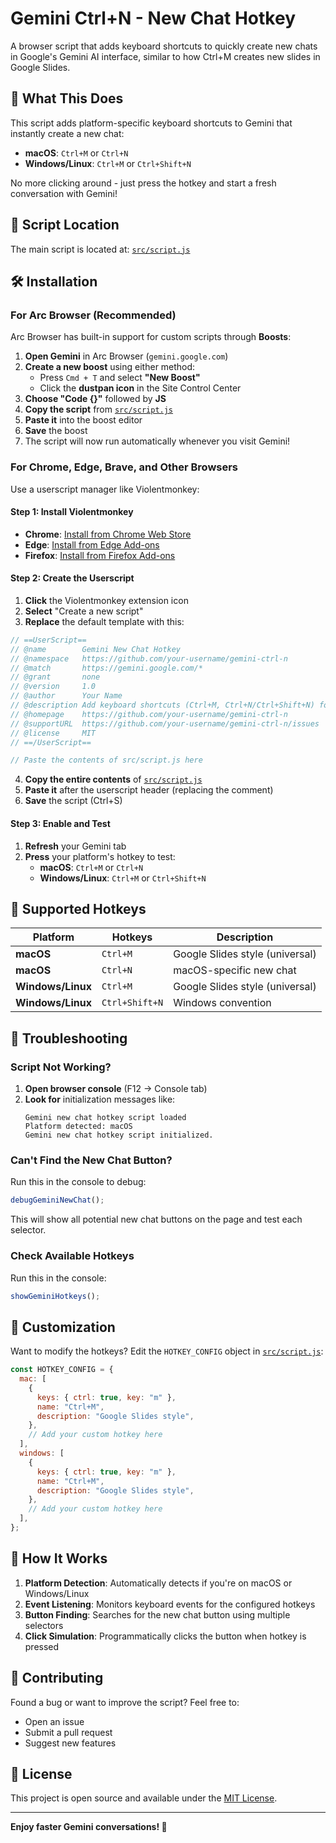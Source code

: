 # Gemini Ctrl+N - New Chat Hotkey

A browser script that adds keyboard shortcuts to quickly create new chats in Google's Gemini AI interface, similar to how Ctrl+M creates new slides in Google Slides.

## 🚀 What This Does

This script adds platform-specific keyboard shortcuts to Gemini that instantly create a new chat:

- **macOS**: `Ctrl+M` or `Ctrl+N`
- **Windows/Linux**: `Ctrl+M` or `Ctrl+Shift+N`

No more clicking around - just press the hotkey and start a fresh conversation with Gemini!

## 📁 Script Location

The main script is located at: [`src/script.js`](src/script.js)

## 🛠️ Installation

### For Arc Browser (Recommended)

Arc Browser has built-in support for custom scripts through **Boosts**:

1. **Open Gemini** in Arc Browser (`gemini.google.com`)
2. **Create a new boost** using either method:
   - Press `Cmd + T` and select **"New Boost"**
   - Click the **dustpan icon** in the Site Control Center
3. **Choose "Code {}"** followed by **JS**
4. **Copy the script** from [`src/script.js`](src/script.js)
5. **Paste it** into the boost editor
6. **Save** the boost
7. The script will now run automatically whenever you visit Gemini!

### For Chrome, Edge, Brave, and Other Browsers

Use a userscript manager like Violentmonkey:

#### Step 1: Install Violentmonkey

- **Chrome**: [Install from Chrome Web Store](https://chrome.google.com/webstore/detail/violentmonkey/jinjaccalgkegednnccohejagnlnfdag)
- **Edge**: [Install from Edge Add-ons](https://microsoftedge.microsoft.com/addons/detail/violentmonkey/eeagobfjdenkkddmbclomhiblgggliao)
- **Firefox**: [Install from Firefox Add-ons](https://addons.mozilla.org/en-US/firefox/addon/violentmonkey/)

#### Step 2: Create the Userscript

1. **Click** the Violentmonkey extension icon
2. **Select** "Create a new script"
3. **Replace** the default template with this:

```javascript
// ==UserScript==
// @name        Gemini New Chat Hotkey
// @namespace   https://github.com/your-username/gemini-ctrl-n
// @match       https://gemini.google.com/*
// @grant       none
// @version     1.0
// @author      Your Name
// @description Add keyboard shortcuts (Ctrl+M, Ctrl+N/Ctrl+Shift+N) for creating new chats in Gemini AI
// @homepage    https://github.com/your-username/gemini-ctrl-n
// @supportURL  https://github.com/your-username/gemini-ctrl-n/issues
// @license     MIT
// ==/UserScript==

// Paste the contents of src/script.js here
```

4. **Copy the entire contents** of [`src/script.js`](src/script.js)
5. **Paste it** after the userscript header (replacing the comment)
6. **Save** the script (Ctrl+S)

#### Step 3: Enable and Test

1. **Refresh** your Gemini tab
2. **Press** your platform's hotkey to test:
   - **macOS**: `Ctrl+M` or `Ctrl+N`
   - **Windows/Linux**: `Ctrl+M` or `Ctrl+Shift+N`

## 🎯 Supported Hotkeys

| Platform          | Hotkeys        | Description                     |
| ----------------- | -------------- | ------------------------------- |
| **macOS**         | `Ctrl+M`       | Google Slides style (universal) |
| **macOS**         | `Ctrl+N`       | macOS-specific new chat         |
| **Windows/Linux** | `Ctrl+M`       | Google Slides style (universal) |
| **Windows/Linux** | `Ctrl+Shift+N` | Windows convention              |

## 🐛 Troubleshooting

### Script Not Working?

1. **Open browser console** (F12 → Console tab)
2. **Look for** initialization messages like:
   ```
   Gemini new chat hotkey script loaded
   Platform detected: macOS
   Gemini new chat hotkey script initialized.
   ```

### Can't Find the New Chat Button?

Run this in the console to debug:

```javascript
debugGeminiNewChat();
```

This will show all potential new chat buttons on the page and test each selector.

### Check Available Hotkeys

Run this in the console:

```javascript
showGeminiHotkeys();
```

## 🔧 Customization

Want to modify the hotkeys? Edit the `HOTKEY_CONFIG` object in [`src/script.js`](src/script.js):

```javascript
const HOTKEY_CONFIG = {
  mac: [
    {
      keys: { ctrl: true, key: "m" },
      name: "Ctrl+M",
      description: "Google Slides style",
    },
    // Add your custom hotkey here
  ],
  windows: [
    {
      keys: { ctrl: true, key: "m" },
      name: "Ctrl+M",
      description: "Google Slides style",
    },
    // Add your custom hotkey here
  ],
};
```

## 📝 How It Works

1. **Platform Detection**: Automatically detects if you're on macOS or Windows/Linux
2. **Event Listening**: Monitors keyboard events for the configured hotkeys
3. **Button Finding**: Searches for the new chat button using multiple selectors
4. **Click Simulation**: Programmatically clicks the button when hotkey is pressed

## 🤝 Contributing

Found a bug or want to improve the script? Feel free to:

- Open an issue
- Submit a pull request
- Suggest new features

## 📄 License

This project is open source and available under the [MIT License](LICENSE).

---

**Enjoy faster Gemini conversations! 🚀**
